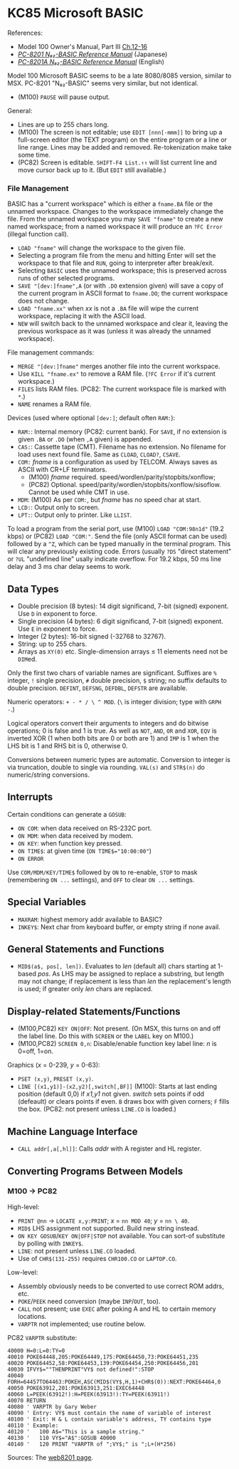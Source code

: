 KC85 Microsoft BASIC
====================

References:
- Model 100 Owner's Manual, Part III [Ch.12-16][m100 user bas]
- [_PC-8201 N₈₂-BASIC Reference Manual_][basref-j] (Japanese)
- [_PC-8201A N₈₂-BASIC Reference Manual_][basref-e] (English)

Model 100 Microsoft BASIC seems to be a late 8080/8085 version, similar to
MSX. PC-8201 "N₈₂-BASIC" seems very similar, but not identical.

- (M100) `PAUSE` will pause output.

General:
- Lines are up to 255 chars long.
- (M100) The screen is not editable; use `EDIT [nnn[-mmm]]` to bring up a
  full-screen editor (the TEXT program) on the entire program or a line or
  line range. Lines may be added and removed. Re-tokenization make take
  some time.
- (PC82) Screen is editable. `SHIFT-F4 List.↑↑` will list current line and
  move cursor back up to it. (But `EDIT` still available.)

### File Management

BASIC has a "current workspace" which is either a `fname.BA` file or the
unnamed workspace. Changes to the workspace immediately change the file.
From the unnamed workspace you may `SAVE "fname"` to create a new named
workspace; from a named workspace it will produce an `?FC Error` (illegal
function call).

- `LOAD "fname"` will change the workspace to the given file.
- Selecting a program file from the menu and hitting Enter will set the
  workspace to that file and `RUN`, going to interpreter after break/exit.
- Selecting `BASIC` uses the unnamed workspace; this is preserved across
  runs of other selected programs.
- `SAVE "[dev:]fname",A` (or with `.DO` extension given) will save a copy
  of the current program in ASCII format to `fname.DO`; the current
  workspace does not change.
- `LOAD "fname.xx"` when _xx_ is not a `.BA` file will wipe the current
  workspace, replacing it with the ASCII load.
- `NEW` will switch back to the unnamed workspace and clear it, leaving the
  previous workspace as it was (unless it was already the unnamed workspace).

File management commands:
- `MERGE "[dev:]fname"` merges another file into the current workspace.
- Use `KILL "fname.ex"` to remove a RAM file. (`?FC Error` if it's current
  workspace.)
- `FILES` lists RAM files. (PC82: The current workspace file is marked with
  `*`.)
- `NAME` renames a RAM file.

Devices (used where optional `[dev:]`; default often `RAM:`):
- `RAM:`: Internal memory (PC82: current bank). For `SAVE`, if no extension
  is given `.BA` or `.DO` (when `,A` given) is appended.
- `CAS:`: Cassette tape (CMT). Filename has no extension. No filename for
  load uses next found file. Same as `CLOAD`, `CLOAD?`, `CSAVE`.
- `COM:` _fname_ is a configuration as used by TELCOM. Always saves as
  ASCII with CR+LF terminators.
  - (M100) _fname_ required. speed/wordlen/parity/stopbits/xonflow;
  - (PC82) Optional. speed/parity/wordlen/stopbits/xonflow/sisoflow. Cannot
    be used while CMT in use.
- `MDM`: (M100) As per `COM:`, but _fname_ has no speed char at start.
- `LCD:`: Output only to screen.
- `LPT:`: Output only to printer. Like `LLIST`.

To load a program from the serial port, use (M100) `LOAD "COM:98n1d"` (19.2
kbps) or (PC82) `LOAD "COM:"`. Send the file (only ASCII format can be
used) followed by a `^Z`, which can be typed manually in the terminal
program. This will clear any previously existing code. Errors (usually
`?DS` "direct statement" or `?UL` "undefined line" usally indicate
overflow. For 19.2 kbps, 50 ms line delay and 3 ms char delay seems to
work.


Data Types
----------

- Double precision (8 bytes): 14 digit significand, 7-bit (signed)
  exponent. Use `D` in exponent to force.
- Single precision (4 bytes): 6 digit significand, 7-bit (signed) exponent.
  Use `E` in exponent to force.
- Integer (2 bytes): 16-bit signed (-32768 to 32767).
- String: up to 255 chars.
- Arrays as `XY(0)` etc. Single-dimension arrays ≤ 11 elements need not be
  `DIM`ed.

Only the first two chars of variable names are significant. Suffixes are
`%` integer, `!` single precision, `#` double precision, `$` string; no
suffix defaults to double precision. `DEFINT`, `DEFSNG`, `DEFDBL`, `DEFSTR`
are available.

Numeric operators: `+ - * / \ ^ MOD`. (`\` is integer division; type with
`GRPH -`.)

Logical operators convert their arguments to integers and do bitwise
operations; 0 is false and 1 is true. As well as `NOT`, `AND`, `OR` and
`XOR`, `EQV` is inverted XOR (1 when both bits are 0 or both are 1) and
`IMP` is 1 when the LHS bit is 1 and RHS bit is 0, otherwise 0.

Conversions between numeric types are automatic. Conversion to integer is
via truncation, double to single via rounding. `VAL(s)` and `STR$(n)` do
numeric/string conversions.


Interrupts
----------

Certain conditions can generate a `GOSUB`:

- `ON COM`: when data received on RS-232C port.
- `ON MDM`: when data received by modem.
- `ON KEY`: when function key pressed.
- `ON TIME$`: at given time (`ON TIME$="10:00:00"`)
- `ON ERROR`

Use `COM/MDM/KEY/TIME$` followed by `ON` to re-enable, `STOP` to mask
(remembering `ON ...` settings), and `OFF` to clear `ON ...` settings.


Special Variables
-----------------

- `MAXRAM`: highest memory addr available to BASIC?
- `INKEY$`: Next char from keyboard buffer, or empty string if none avail.


General Statements and Functions
--------------------------------

- `MID$(a$, pos[, len])`. Evaluates to _len_ (default all) chars starting
  at 1-based _pos_. As LHS may be assigned to replace a substring, but
  length may not change; if replacement is less than _len_ the
  replacement's length is used; if greater only _len_ chars are replaced.


Display-related Statements/Functions
------------------------------------

- (M100,PC82) `KEY ON|OFF`: Not present. (On MSX, this turns on and off the
  label line. Do this with `SCREEN` or the `LABEL` key on M100.)
- (M100,PC82) `SCREEN 0,n`: Disable/enable function key label line: _n_ is
  0=off, 1=on.

Graphics (_x_ = 0-239, _y_ = 0-63):
- `PSET (x,y)`, `PRESET (x,y)`.
- `LINE [(x1,y1)]-(x2,y2)[,switch[,BF]]` (M100): Starts at last ending
  position (default 0,0) if _x1,y1_ not given. _switch_ sets points if odd
  (defeault) or clears points if even. `B` draws box with given corners;
  `F` fills the box. (PC82: not present unless `LINE.CO` is loaded.)


Machine Language Interface
--------------------------

- `CALL addr[,a[,hl]]`: Calls _addr_ with A register and HL register.


Converting Programs Between Models
----------------------------------

### M100 → PC82

High-level:
- `PRINT @nn` → `LOCATE x,y:PRINT`; _x_ = `nn MOD 40`; _y_ = `nn \ 40`.
- `MID$` LHS assignment not supported. Build new string instead.
- `ON KEY GOSUB`/`KEY ON|OFF|STOP` not available. You can sort-of
  substitute by polling with `INKEY$`.
- `LINE`: not present unless `LINE.CO` loaded.
- Use of `CHR$(131-255)` requires `CHR100.CO` or `LAPTOP.CO`.

Low-level:
- Assembly obviously needs to be converted to use correct ROM addrs, etc.
- `POKE`/`PEEK` need conversion (maybe `INP`/`OUT`, too).
- `CALL` not present; use `EXEC` after poking A and HL to certain memory
  locations.
- `VARPTR` not implemented; use routine below.

PC82 `VARPTR` substitute:

    40000 H=0:L=0:TY=0
    40010 POKE64448,205:POKE64449,175:POKE64450,73:POKE64451,235
    40020 POKE64452,58:POKE64453,139:POKE64454,250:POKE64456,201
    40030 IFVY$=""THENPRINT"VY$ not defined!":STOP
    40040 FORH=64457TO64463:POKEH,ASC(MID$(VY$,H,1)+CHR$(0)):NEXT:POKE64464,0
    40050 POKE63912,201:POKE63913,251:EXEC64448
    40060 L=PEEK(63912!):H=PEEK(63913!):TY=PEEK(63911!)
    40070 RETURN
    40080 ' VARPTR by Gary Weber
    40090 ' Entry: VY$ must contain the name of variable of interest
    40100 ' Exit: H & L contain variable's address, TY contains type
    40110 ' Example:
    40120 '   100 A$="This is a sample string."
    40130 '   110 VY$="A$":GOSUB 40000
    40140 '   120 PRINT "VARPTR of ";VY$;" is ";L+(H*256)

Sources: The [web8201 page][w8 basconv].



<!-------------------------------------------------------------------->
[basref-j]: https://archive.org/stream/n-82-basic-manual#page/n7/mode/1up
[basref-e]: https://archive.org/stream/nec-pc8201-n82-basic-reference#page/n3/mode/1up
[m100 user bas]: https://archive.org/stream/trs-80-m-100-user-guide#page/99/mode/1up
[w8 basconv]: https://www.web8201.net/default.asp?content=m100nec.asp
